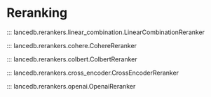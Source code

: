 # Reranking

::: lancedb.rerankers.linear_combination.LinearCombinationReranker

::: lancedb.rerankers.cohere.CohereReranker

::: lancedb.rerankers.colbert.ColbertReranker

::: lancedb.rerankers.cross_encoder.CrossEncoderReranker

::: lancedb.rerankers.openai.OpenaiReranker
